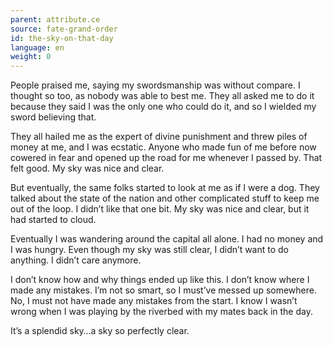 ```yaml
---
parent: attribute.ce
source: fate-grand-order
id: the-sky-on-that-day
language: en
weight: 0
---
```


People praised me, saying my swordsmanship was without compare. I thought so too, as nobody was able to best me. They all asked me to do it because they said I was the only one who could do it, and so I wielded my sword believing that.

They all hailed me as the expert of divine punishment and threw piles of money at me, and I was ecstatic. Anyone who made fun of me before now cowered in fear and opened up the road for me whenever I passed by. That felt good. My sky was nice and clear.

But eventually, the same folks started to look at me as if I were a dog. They talked about the state of the nation and other complicated stuff to keep me out of the loop. I didn’t like that one bit. My sky was nice and clear, but it had started to cloud.

Eventually I was wandering around the capital all alone. I had no money and I was hungry. Even though my sky was still clear, I didn’t want to do anything. I didn’t care anymore.

I don’t know how and why things ended up like this. I don’t know where I made any mistakes. I’m not so smart, so I must’ve messed up somewhere. No, I must not have made any mistakes from the start. I know I wasn’t wrong when I was playing by the riverbed with my mates back in the day.

It’s a splendid sky…a sky so perfectly clear.
